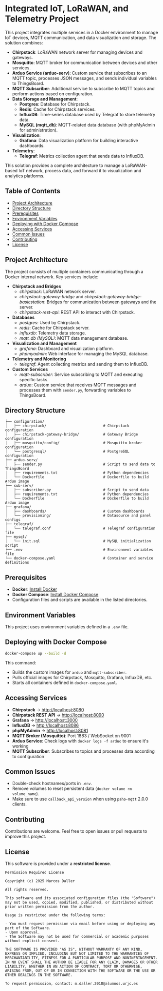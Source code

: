 # Integrated IoT, LoRaWAN, and Telemetry Project

This project integrates multiple services in a Docker environment to manage IoT devices, MQTT communication, and data visualization and storage. The solution combines:

- **Chirpstack**: LoRaWAN network server for managing devices and gateways.
- **Mosquitto**: MQTT broker for communication between devices and other services.
- **Arduo Service (arduo-serv)**: Custom service that subscribes to an MQTT topic, processes JSON messages, and sends individual variables to ThingsBoard.
- **MQTT Subscriber**: Additional service to subscribe to MQTT topics and perform actions based on configuration.
- **Data Storage and Management**:
  - **Postgres**: Database for Chirpstack.
  - **Redis**: Cache for Chirpstack services.
  - **InfluxDB**: Time-series database used by Telegraf to store telemetry data.
  - **MySQL (mqtt_db)**: MQTT-related data database (with phpMyAdmin for administration).
- **Visualization**:
  - **Grafana**: Data visualization platform for building interactive dashboards.
- **Telemetry**:
  - **Telegraf**: Metrics collection agent that sends data to InfluxDB.

This solution provides a complete architecture to manage a LoRaWAN-based IoT network, process data, and forward it to visualization and analytics platforms.

## Table of Contents

- [Project Architecture](#project-architecture)
- [Directory Structure](#directory-structure)
- [Prerequisites](#prerequisites)
- [Environment Variables](#environment-variables)
- [Deploying with Docker Compose](#deploying-with-docker-compose)
- [Accessing Services](#accessing-services)
- [Common Issues](#common-issues)
- [Contributing](#contributing)
- [License](#license)

## Project Architecture

The project consists of multiple containers communicating through a Docker internal network. Key services include:

- **Chirpstack and Bridges**  
  - *chirpstack*: LoRaWAN network server.
  - *chirpstack-gateway-bridge* and *chirpstack-gateway-bridge-basicstation*: Bridges for communication between gateways and the server.
  - *chirpstack-rest-api*: REST API to interact with Chirpstack.
- **Databases**  
  - *postgres*: Used by Chirpstack.
  - *redis*: Cache for Chirpstack server.
  - *influxdb*: Telemetry data storage.
  - *mqtt_db (MySQL)*: MQTT data management database.
- **Visualization and Management**  
  - *grafana*: Dashboard and visualization platform.
  - *phpmyadmin*: Web interface for managing the MySQL database.
- **Telemetry and Monitoring**  
  - *telegraf*: Agent collecting metrics and sending them to InfluxDB.
- **Custom Services**  
  - *mqtt-subscriber*: Service subscribing to MQTT and executing specific tasks.
  - *arduo*: Custom service that receives MQTT messages and processes them with `sender.py`, forwarding variables to ThingsBoard.

## Directory Structure

```plaintext
├── configuration/
│   ├── chirpstack/                          # Chirpstack configuration
│   ├── chirpstack-gateway-bridge/           # Gateway Bridge configuration
│   ├── mosquitto/config/                    # Mosquitto broker configuration
│   └── postgresql/                          # PostgreSQL configuration
├── arduo-serv/
│   ├── sender.py                            # Script to send data to ThingsBoard
│   ├── requirements.txt                     # Python dependencies
│   └── Dockerfile                           # Dockerfile to build Arduo image
├── sub-serv/
│   ├── subscriber.py                        # Script to send data
│   ├── requirements.txt                     # Python dependencies
│   └── Dockerfile                           # Dockerfile to build Arduo image
├── grafana/
│   ├── dashboards/                          # Custom dashboards
│   └── provisioning/                        # Datasource and panel configs
├── telegraf/
│   └── telegraf.conf                        # Telegraf configuration file
├── mysql/
│   └── init.sql                             # MySQL initialization script
├── .env                                     # Environment variables file
└── docker-compose.yaml                      # Container and service definitions
```

## Prerequisites

- **Docker**: [Install Docker](https://docs.docker.com/get-docker/)
- **Docker Compose**: [Install Docker Compose](https://docs.docker.com/compose/install/)
- Configuration files and scripts are available in the listed directories.

## Environment Variables

This project uses environment variables defined in a `.env` file.  

## Deploying with Docker Compose

```bash
docker-compose up --build -d
```

This command:

- Builds the custom images for `arduo` and `mqtt-subscriber`.
- Pulls official images for Chirpstack, Mosquitto, Grafana, InfluxDB, etc.
- Starts all containers defined in `docker-compose.yaml`.

## Accessing Services

- **Chirpstack** → [http://localhost:8080](http://localhost:8080)  
- **Chirpstack REST API** → [http://localhost:8090](http://localhost:8090)  
- **Grafana** → [http://localhost:3000](http://localhost:3000)  
- **InfluxDB** → [http://localhost:8086](http://localhost:8086)  
- **phpMyAdmin** → [http://localhost:8081](http://localhost:8081)  
- **MQTT Broker (Mosquitto)**: Port 1883 / WebSocket on 9001  
- **Arduo Service**: Check logs with `docker logs -f arduo` to ensure it's working  
- **MQTT Subscriber**: Subscribes to topics and processes data according to configuration  

## Common Issues

- Double-check hostnames/ports in `.env`.
- Remove volumes to reset persistent data (`docker volume rm volume_name`).
- Make sure to use `callback_api_version` when using `paho-mqtt` 2.0.0 clients.

## Contributing

Contributions are welcome. Feel free to open issues or pull requests to improve this project.

## License

This software is provided under a **restricted license**.

```text
Permission Required License

Copyright (c) 2025 Marcos Daller

All rights reserved.

This software and its associated configuration files (the "Software") may not be used, copied, modified, published, or distributed without prior written permission from the author.

Usage is restricted under the following terms:

- You must request permission via email before using or deploying any part of the Software.
- Upon approval.
- The Software may not be used for commercial or academic purposes without explicit consent.

THE SOFTWARE IS PROVIDED "AS IS", WITHOUT WARRANTY OF ANY KIND, EXPRESS OR IMPLIED, INCLUDING BUT NOT LIMITED TO THE WARRANTIES OF MERCHANTABILITY, FITNESS FOR A PARTICULAR PURPOSE AND NONINFRINGEMENT. IN NO EVENT SHALL THE AUTHOR BE LIABLE FOR ANY CLAIM, DAMAGES OR OTHER LIABILITY, WHETHER IN AN ACTION OF CONTRACT, TORT OR OTHERWISE, ARISING FROM, OUT OF OR IN CONNECTION WITH THE SOFTWARE OR THE USE OR OTHER DEALINGS IN THE SOFTWARE.

To request permission, contact: m.daller.2018@alumnos.urjc.es

```
